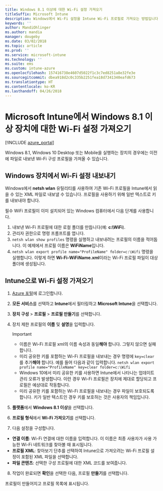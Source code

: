 ```yaml
---
title: Windows 8.1 이상에 대한 Wi-Fi 설정 가져오기
titleSuffix: Microsoft Intune
description: Windows에서 Wi-Fi 설정을 Intune Wi-Fi 프로필로 가져오는 방법입니다.
keywords: ''
author: MandiOhlinger
ms.author: mandia
manager: dougeby
ms.date: 03/02/2018
ms.topic: article
ms.prod: ''
ms.service: microsoft-intune
ms.technology: ''
ms.suite: ems
ms.custom: intune-azure
ms.openlocfilehash: 157416738e4607d5022f1c3c7ed8251a8e32fe3e
ms.sourcegitcommit: dbea918d2c0c335b2251fea18d7341340eafd673
ms.translationtype: HT
ms.contentlocale: ko-KR
ms.lasthandoff: 04/26/2018
---
```

# <a name="import-wi-fi-settings-for-windows-81-and-later-devices-in-microsoft-intune"></a>Microsoft Intune에서 Windows 8.1 이상 장치에 대한 Wi-Fi 설정 가져오기

[!INCLUDE [azure_portal](./includes/azure_portal.md)]

Windows 8.1, Windows 10 Desktop 또는 Mobile을 실행하는 장치의 경우에는 이전에 파일로 내보낸 Wi-Fi 구성 프로필을 가져올 수 있습니다.

## <a name="export-wi-fi-settings-from-a-windows-device"></a>Windows 장치에서 Wi-Fi 설정 내보내기

Windows에서 **netsh wlan** 유틸리티를 사용하여 기존 Wi-Fi 프로필을 Intune에서 읽을 수 있는 XML 파일로 내보낼 수 있습니다. 프로필을 사용하기 위해 일반 텍스트로 키를 내보내야 합니다.

필수 WiFi 프로필이 이미 설치되어 있는 Windows 컴퓨터에서 다음 단계를 사용합니다.

1. 내보낸 Wi-Fi 프로필에 대한 로컬 폴더를 만듭니다(예: **c:\WiFi**).
2. 관리자 권한으로 명령 프롬프트를 엽니다.
3. `netsh wlan show profiles` 명령을 실행하고 내보내려는 프로필의 이름을 적어둡니다. 이 예제에서 프로필 이름은 **WiFiName**입니다.
4. `netsh wlan export profile name="ProfileName" folder=c:\Wifi` 명령을 실행합니다. 이렇게 하면 **Wi-Fi-WiFiName.xml**이라는 Wi-Fi 프로필 파일이 대상 폴더에 생성됩니다.

## <a name="import-the-wi-fi-settings-into-intune"></a>Intune으로 Wi-Fi 설정 가져오기

1. [Azure 포털](https://portal.azure.com)에 로그인합니다.
2. **모든 서비스**를 선택하고 **Intune**에서 필터링하고 **Microsoft Intune**을 선택합니다.
3. **장치 구성** > **프로필** > **프로필 만들기**를 선택합니다.
4. 장치 제한 프로필의 **이름** 및 **설명**을 입력합니다.

    > [!IMPORTANT]
    > - 이름은 Wi-Fi 프로필 xml의 이름 속성과 동일**해야** 합니다. 그렇지 않으면 실패합니다.
    > - 미리 공유한 키를 포함하는 Wi-Fi 프로필을 내보내는 경우 명령에 `key=clear`를 추가**해야** 합니다. 예를 들어 다음과 같이 입력합니다. `netsh wlan export profile name="ProfileName" key=clear folder=c:\Wifi`
    > - Windows 10에서 미리 공유한 키를 사용하면 Intune에서 나타나는 업데이트 관리 오류가 발생합니다. 이런 경우 Wi-Fi 프로필은 장치에 제대로 할당되고 프로필은 예상대로 작동합니다.
    > - 미리 공유한 키를 포함하는 Wi-Fi 프로필을 내보내는 경우 파일이 보호되도록 합니다. 키가 일반 텍스트인 경우 키를 보호하는 것은 사용자의 책임입니다.

5. **플랫폼**에서 **Windows 8.1 이상**을 선택합니다.
6. **프로필 형식**에서 **Wi-Fi 가져오기**를 선택합니다.
7. 다음 설정을 구성합니다.
  - **연결 이름**: Wi-Fi 연결에 대한 이름을 입력합니다. 이 이름은 최종 사용자가 사용 가능한 Wi-Fi 네트워크를 찾아볼 때 표시됩니다.
  - **프로필 XML**: 찾아보기 단추를 선택하여 Intune으로 가져오려는 Wi-Fi 프로필 설정이 포함된 XML 파일을 선택합니다.
  - **파일 콘텐츠**: 선택한 구성 프로필에 대한 XML 코드를 보여줍니다.
8. 작업이 완료되면 **확인**을 선택한 다음, 프로필 **만들기**를 선택합니다.

프로필이 만들어지고 프로필 목록에 표시됩니다.
